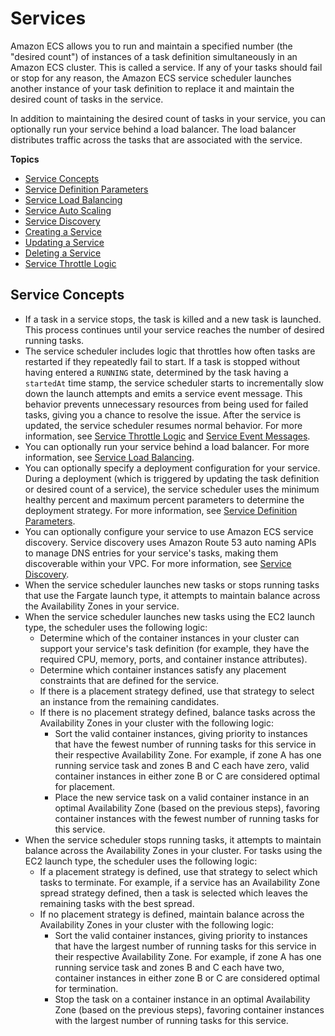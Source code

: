 # Services<a name="ecs_services"></a>

Amazon ECS allows you to run and maintain a specified number \(the "desired count"\) of instances of a task definition simultaneously in an Amazon ECS cluster\. This is called a service\. If any of your tasks should fail or stop for any reason, the Amazon ECS service scheduler launches another instance of your task definition to replace it and maintain the desired count of tasks in the service\. 

In addition to maintaining the desired count of tasks in your service, you can optionally run your service behind a load balancer\. The load balancer distributes traffic across the tasks that are associated with the service\.

**Topics**
+ [Service Concepts](#service_concepts)
+ [Service Definition Parameters](service_definition_parameters.md)
+ [Service Load Balancing](service-load-balancing.md)
+ [Service Auto Scaling](service-auto-scaling.md)
+ [Service Discovery](service-discovery.md)
+ [Creating a Service](create-service.md)
+ [Updating a Service](update-service.md)
+ [Deleting a Service](delete-service.md)
+ [Service Throttle Logic](service-throttle-logic.md)

## Service Concepts<a name="service_concepts"></a>
+ If a task in a service stops, the task is killed and a new task is launched\. This process continues until your service reaches the number of desired running tasks\.
+ The service scheduler includes logic that throttles how often tasks are restarted if they repeatedly fail to start\. If a task is stopped without having entered a `RUNNING` state, determined by the task having a `startedAt` time stamp, the service scheduler starts to incrementally slow down the launch attempts and emits a service event message\. This behavior prevents unnecessary resources from being used for failed tasks, giving you a chance to resolve the issue\. After the service is updated, the service scheduler resumes normal behavior\. For more information, see [Service Throttle Logic](service-throttle-logic.md) and [Service Event Messages](service-event-messages.md)\.
+ You can optionally run your service behind a load balancer\. For more information, see [Service Load Balancing](service-load-balancing.md)\.
+ You can optionally specify a deployment configuration for your service\. During a deployment \(which is triggered by updating the task definition or desired count of a service\), the service scheduler uses the minimum healthy percent and maximum percent parameters to determine the deployment strategy\. For more information, see [Service Definition Parameters](service_definition_parameters.md)\.
+ You can optionally configure your service to use Amazon ECS service discovery\. Service discovery uses Amazon Route 53 auto naming APIs to manage DNS entries for your service's tasks, making them discoverable within your VPC\. For more information, see [Service Discovery](service-discovery.md)\.
+ When the service scheduler launches new tasks or stops running tasks that use the Fargate launch type, it attempts to maintain balance across the Availability Zones in your service\.
+ When the service scheduler launches new tasks using the EC2 launch type, the scheduler uses the following logic:
  + Determine which of the container instances in your cluster can support your service's task definition \(for example, they have the required CPU, memory, ports, and container instance attributes\)\.
  + Determine which container instances satisfy any placement constraints that are defined for the service\.
  + If there is a placement strategy defined, use that strategy to select an instance from the remaining candidates\.
  + If there is no placement strategy defined, balance tasks across the Availability Zones in your cluster with the following logic:
    + Sort the valid container instances, giving priority to instances that have the fewest number of running tasks for this service in their respective Availability Zone\. For example, if zone A has one running service task and zones B and C each have zero, valid container instances in either zone B or C are considered optimal for placement\.
    + Place the new service task on a valid container instance in an optimal Availability Zone \(based on the previous steps\), favoring container instances with the fewest number of running tasks for this service\.
+ When the service scheduler stops running tasks, it attempts to maintain balance across the Availability Zones in your cluster\. For tasks using the EC2 launch type, the scheduler uses the following logic: 
  + If a placement strategy is defined, use that strategy to select which tasks to terminate\. For example, if a service has an Availability Zone spread strategy defined, then a task is selected which leaves the remaining tasks with the best spread\.
  + If no placement strategy is defined, maintain balance across the Availability Zones in your cluster with the following logic:
    + Sort the valid container instances, giving priority to instances that have the largest number of running tasks for this service in their respective Availability Zone\. For example, if zone A has one running service task and zones B and C each have two, container instances in either zone B or C are considered optimal for termination\.
    + Stop the task on a container instance in an optimal Availability Zone \(based on the previous steps\), favoring container instances with the largest number of running tasks for this service\.